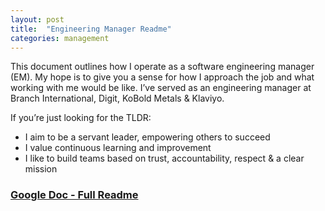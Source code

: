 ```yaml
---
layout: post
title:  "Engineering Manager Readme"
categories: management
---
```


This document outlines how I operate as a software engineering manager (EM). My hope is to give you a sense for how I approach the job and what working with me would be like. I’ve served as an engineering manager at Branch International, Digit, KoBold Metals & Klaviyo. 

If you’re just looking for the TLDR:

- I aim to be a servant leader, empowering others to succeed
- I value continuous learning and improvement
- I like to build teams based on trust, accountability, respect & a clear mission

<h3>
<a href="https://docs.google.com/document/d/125jZ7HhqXbYC6ar2FhTEL2gXaAPfgWVcqA5z0QTdQGI">Google Doc - Full Readme</a>
</h3>